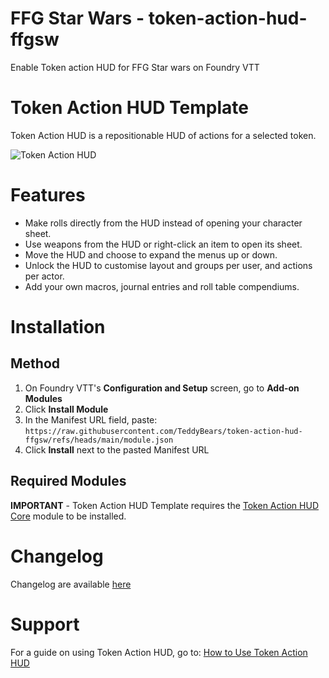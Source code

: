 # FFG Star Wars - token-action-hud-ffgsw
Enable Token action HUD for FFG Star wars on Foundry VTT


# Token Action HUD Template

Token Action HUD is a repositionable HUD of actions for a selected token.

![Token Action HUD](https://github.com/user-attachments/assets/3c28601d-eb4f-4520-b044-d5d72b600742)

# Features
- Make rolls directly from the HUD instead of opening your character sheet.
- Use weapons from the HUD or right-click an item to open its sheet.
- Move the HUD and choose to expand the menus up or down.
- Unlock the HUD to customise layout and groups per user, and actions per actor.
- Add your own macros, journal entries and roll table compendiums.

# Installation

## Method
1. On Foundry VTT's **Configuration and Setup** screen, go to **Add-on Modules**
2. Click **Install Module**
3. In the Manifest URL field, paste: `https://raw.githubusercontent.com/TeddyBears/token-action-hud-ffgsw/refs/heads/main/module.json`
4. Click **Install** next to the pasted Manifest URL

## Required Modules

**IMPORTANT** - Token Action HUD Template requires the [Token Action HUD Core](https://foundryvtt.com/packages/token-action-hud-core) module to be installed.

# Changelog
Changelog are available [here](https://github.com/TeddyBears/token-action-hud-ffgsw/blob/main/CHANGELOG.md)

# Support

For a guide on using Token Action HUD, go to: [How to Use Token Action HUD](https://github.com/Larkinabout/fvtt-token-action-hud-core/wiki/How-to-Use-Token-Action-HUD)
